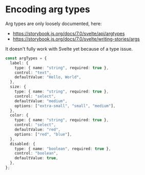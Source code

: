 <!--
SPDX-FileCopyrightText: 2024 JWP Consulting GK

SPDX-License-Identifier: AGPL-3.0-or-later
-->

# Encoding arg types

Arg types are only loosely documented, here:

- https://storybook.js.org/docs/7.0/svelte/api/argtypes
- https://storybook.js.org/docs/7.0/svelte/writing-stories/args

It doesn't fully work with Svelte yet because of a type issue.

```typescript
const argTypes = {
  label: {
    type: { name: "string", required: true },
    control: "text",
    defaultValue: "Hello, World",
  },
  size: {
    type: { name: "string", required: true },
    control: "select",
    defaultValue: "medium",
    options: ["extra-small", "small", "medium"],
  },
  color: {
    type: { name: "string", required: true },
    control: "select",
    defaultValue: "red",
    options: ["red", "blue"],
  },
  disabled: {
    type: { name: "boolean", required: true },
    control: "boolean",
    defaultValue: true,
  },
};
```
